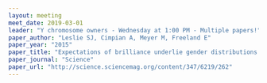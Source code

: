 ```yaml
---
layout: meeting
meet_date: 2019-03-01
leader: "Y chromosome owners - Wednesday at 1:00 PM - Multiple papers!"
paper_author: "Leslie SJ, Cimpian A, Meyer M, Freeland E"
paper_year: "2015"
paper_title: "Expectations of brilliance underlie gender distributions across academic disciplines"
paper_journal: "Science"
paper_url: "http://science.sciencemag.org/content/347/6219/262"
---
```

